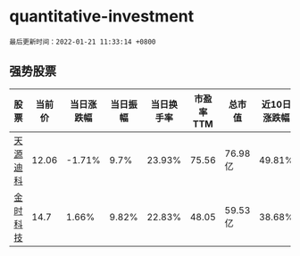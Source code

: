 # quantitative-investment

`最后更新时间：2022-01-21 11:33:14 +0800`

## 强势股票

|股票|当前价|当日涨跌幅|当日振幅|当日换手率|市盈率TTM|总市值|近10日涨跌幅|
|----|----|----|----|----|----|----|----|
|[天源迪科](https://xueqiu.com/S/SZ300047)|12.06|-1.71%|9.7%|23.93%|75.56|76.98亿|49.81%|
|[金时科技](https://xueqiu.com/S/SZ002951)|14.7|1.66%|9.82%|22.83%|48.05|59.53亿|38.68%|
